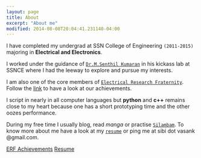 ```yaml
---
layout: page
title: About
excerpt: "About me"
modified: 2014-08-08T20:04:41.231140-04:00
---
```


I have completed my undergrad at SSN College of Engineering `(2011-2015)`
majoring in  **Electrical and Electronics**.

I worked under the guidance of [`Dr.M.Senthil Kumaran`](http://zentill.erfssn.org/) in his kickass lab at SSNCE where I had the leeway to explore and pursue my interests. 

I am also one of the core members of [`Electrical Research Fraternity`](http://www.erfssn.org/our-achievements/). Follow the [link](http://www.erfssn.org/our-achievements/) to have a look at our achievements.

I script in nearly in all computer languages but **python** and **c++** remains
close to my heart because one has a short prototyping time and the other oozes performance.

During my free time I usually blog, read *manga* or practise [`Silambam`](https://en.wikipedia.org/wiki/Silambam). To know more about me have a look at my [`resume`]({{site.url}}/assets/cv.pdf) or ping me at sibi dot vasank @gmail.com.

<a href="http://www.erfssn.org/our-achievements/" class="btn">ERF Achievements</a>
<a href="{{site.url}}/assets/cv.pdf" class="btn">Resume</a>




